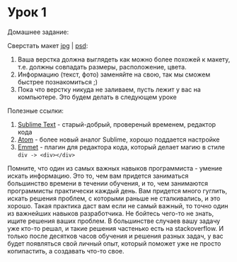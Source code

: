 # Урок 1

Домашнее задание:

Сверстать макет [jpg](/html_01/homework1.jpg) | [psd](/html_01/homework1.psd):

1. Ваша верстка должна выглядеть как можно более похожей к макету, т.е. должны совпадать размеры, расположение, цвета.
2. Информацию (текст, фото) заменяйте на свою, так мы сможем быстрее познакомиться ;)
3. Пока что верстку никуда не заливаем, пусть лежит у вас на компьютере. Это будем делать в следующем уроке

Полезные ссылки:

1. [Sublime Text](https://www.sublimetext.com/3) - старый-добрый, провереный временем, редактор кода
2. [Atom](https://atom.io/) - более новый аналог Sublime, хорошо поддается настройке
3. [Emmet](http://emmet.io/) - плагин для редактора кода, который делает магию в стиле `div -> <div></div>`

Помните, что один из самых важных навыков программиста - умение искать информацию. Это то, чем вам придется заниматься большинство времени в течении обучения, и то, чем занимаются программисты практически каждый день. Вам придется много гуглить, искать решения проблем, с которыми раньше не сталкивались, и это хорошо. Такая практика даст вам если не самый важный, то точно один из важнейших навыков разработчика. Не бойтесь чего-то не знать, ищите решения ваших проблем. В большинстве случаев вашу задачу уже кто-то решал, и такие решения частенько есть на stackoverflow. И только после десятков часов обучения и решения разных задач, у вас будет появляться свой личный опыт, который поможет уже не просто копипастить, а создавать что-то свое.
